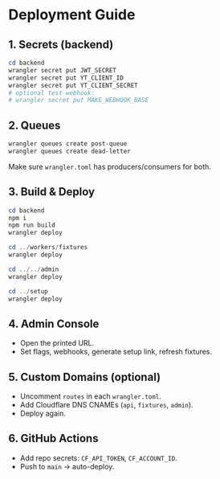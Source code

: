 # Deployment Guide

## 1. Secrets (backend)
```powershell
cd backend
wrangler secret put JWT_SECRET
wrangler secret put YT_CLIENT_ID
wrangler secret put YT_CLIENT_SECRET
# optional test webhook:
# wrangler secret put MAKE_WEBHOOK_BASE
```

## 2. Queues
```powershell
wrangler queues create post-queue
wrangler queues create dead-letter
```

Make sure `wrangler.toml` has producers/consumers for both.

## 3. Build & Deploy
```powershell
cd backend
npm i
npm run build
wrangler deploy

cd ../workers/fixtures
wrangler deploy

cd ../../admin
wrangler deploy

cd ../setup
wrangler deploy
```

## 4. Admin Console

- Open the printed URL.
- Set flags, webhooks, generate setup link, refresh fixtures.

## 5. Custom Domains (optional)

- Uncomment `routes` in each `wrangler.toml`.
- Add Cloudflare DNS CNAMEs (`api`, `fixtures`, `admin`).
- Deploy again.

## 6. GitHub Actions

- Add repo secrets: `CF_API_TOKEN`, `CF_ACCOUNT_ID`.
- Push to `main` → auto-deploy.

